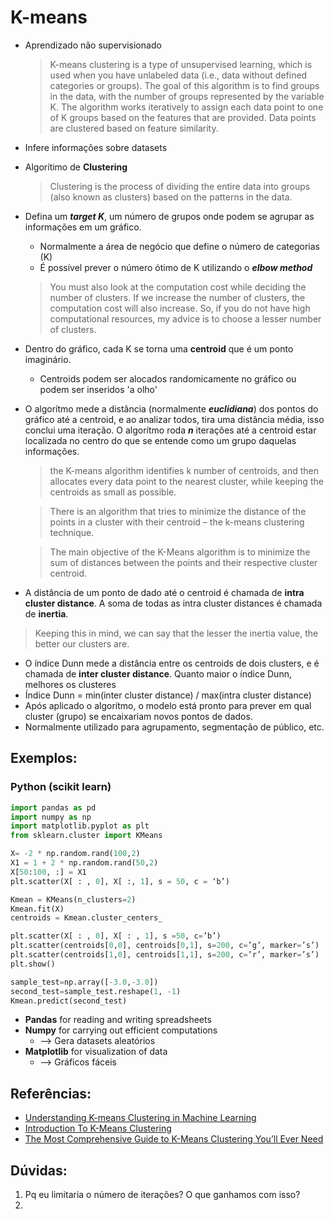 # K-means

- Aprendizado não supervisionado
    > K-means clustering is a type of unsupervised learning, which is used when you have unlabeled data (i.e., data without defined categories or groups). The goal of this algorithm is to find groups in the data, with the number of groups represented by the variable K. The algorithm works iteratively to assign each data point to one of K groups based on the features that are provided. Data points are clustered based on feature similarity.   
- Infere informações sobre datasets
- Algorítimo de **Clustering**
  > Clustering is the process of dividing the entire data into groups (also known as clusters) based on the patterns in the data.
- Defina um ***target K***, um número de grupos onde podem se agrupar as informações em um gráfico.
  - Normalmente a área de negócio que define o número de categorias (K)
  - É possível prever o número ótimo de K utilizando o ***elbow method***
  > You must also look at the computation cost while deciding the number of clusters. If we increase the number of clusters, the computation cost will also increase. So, if you do not have high computational resources, my advice is to choose a lesser number of clusters.
- Dentro do gráfico, cada K se torna uma **centroid** que é um ponto imaginário.
  - Centroids podem ser alocados randomicamente no gráfico ou podem ser inseridos 'a olho'
- O algorítmo mede a distância (normalmente ***euclidiana***) dos pontos do gráfico até a centroid, e ao analizar todos, tira uma distância média, isso conclui uma iteração. O algorítmo roda ***n*** iterações até a centroid estar localizada no centro do que se entende como um grupo daquelas informações.
  > the K-means algorithm identifies k number of centroids, and then allocates every data point to the nearest cluster, while keeping the centroids as small as possible.

  > There is an algorithm that tries to minimize the distance of the points in a cluster with their centroid – the k-means clustering technique.

  > The main objective of the K-Means algorithm is to minimize the sum of distances between the points and their respective cluster centroid.

- A distância de um ponto de dado até o centroid é chamada de **intra cluster distance**. A soma de todas as intra cluster distances é chamada de **inertia**.
 > Keeping this in mind, we can say that the lesser the inertia value, the better our clusters are.
- O índice Dunn mede a distância entre os centroids de dois clusters, e é chamada de **inter cluster distance**. Quanto maior o índice Dunn, melhores os clusteres
 - Índice Dunn = min(inter cluster distance) / max(intra cluster distance) 
- Após aplicado o algorítmo, o modelo está pronto para prever em qual cluster (grupo) se encaixariam novos pontos de dados.
- Normalmente utilizado para agrupamento, segmentação de público, etc.

## Exemplos:
### Python (scikit learn)
```python
import pandas as pd
import numpy as np
import matplotlib.pyplot as plt
from sklearn.cluster import KMeans

X= -2 * np.random.rand(100,2)
X1 = 1 + 2 * np.random.rand(50,2)
X[50:100, :] = X1
plt.scatter(X[ : , 0], X[ :, 1], s = 50, c = ‘b’)

Kmean = KMeans(n_clusters=2)
Kmean.fit(X)
centroids = Kmean.cluster_centers_

plt.scatter(X[ : , 0], X[ : , 1], s =50, c=’b’)
plt.scatter(centroids[0,0], centroids[0,1], s=200, c=’g’, marker=’s’)
plt.scatter(centroids[1,0], centroids[1,1], s=200, c=’r’, marker=’s’)
plt.show()

sample_test=np.array([-3.0,-3.0])
second_test=sample_test.reshape(1, -1)
Kmean.predict(second_test)
```
- **Pandas** for reading and writing spreadsheets
- **Numpy** for carrying out efficient computations 
  - --> Gera datasets aleatórios
- **Matplotlib** for visualization of data
  - --> Gráficos fáceis


## Referências:
- [Understanding K-means Clustering in Machine Learning](https://towardsdatascience.com/understanding-k-means-clustering-in-machine-learning-6a6e67336aa1)
- [Introduction To K-Means Clustering](https://www.datascience.com/blog/k-means-clustering)
- [The Most Comprehensive Guide to K-Means Clustering You’ll Ever Need](https://www.analyticsvidhya.com/blog/2019/08/comprehensive-guide-k-means-clustering/)

## Dúvidas:
1. Pq eu limitaria o número de iterações? O que ganhamos com isso?
2. 
